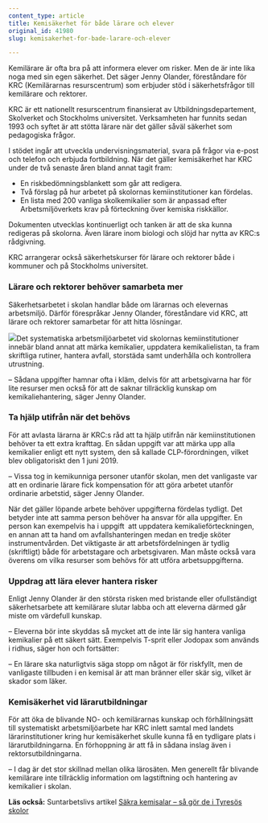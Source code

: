 ```yaml
---
content_type: article
title: Kemisäkerhet för både lärare och elever
original_id: 41980
slug: kemisakerhet-for-bade-larare-och-elever

---
```


Kemilärare är ofta bra på att informera elever om risker. Men de är inte lika noga med sin egen säkerhet. Det säger Jenny Olander, föreståndare för KRC (Kemilärarnas resurscentrum) som erbjuder stöd i säkerhetsfrågor till kemilärare och rektorer.

KRC är ett nationellt resurscentrum finansierat av Utbildningsdepartement, Skolverket och Stockholms universitet. Verksamheten har funnits sedan 1993 och syftet är att stötta lärare när det gäller såväl säkerhet som pedagogiska frågor.

I stödet ingår att utveckla undervisningsmaterial, svara på frågor via e-post och telefon och erbjuda fortbildning. När det gäller kemisäkerhet har KRC under de två senaste åren bland annat tagit fram:

*   En riskbedömningsblankett som går att redigera.
*   Två förslag på hur arbetet på skolornas kemiinstitutioner kan fördelas.
*   En lista med 200 vanliga skolkemikalier som är anpassad efter Arbetsmiljöverkets krav på förteckning över kemiska riskkällor.

Dokumenten utvecklas kontinuerligt och tanken är att de ska kunna redigeras på skolorna. Även lärare inom biologi och slöjd har nytta av KRC:s rådgivning.

KRC arrangerar också säkerhetskurser för lärare och rektorer både i kommuner och på Stockholms universitet.

### Lärare och rektorer behöver samarbeta mer

Säkerhetsarbetet i skolan handlar både om lärarnas och elevernas arbetsmiljö. Därför förespråkar Jenny Olander, föreståndare vid KRC, att lärare och rektorer samarbetar för att hitta lösningar.

[![](https://www.suntarbetsliv.se/wp-content/uploads/2019/10/200x220-jenny-olander-3.jpg)](https://www.suntarbetsliv.se/wp-content/uploads/2019/10/200x220-jenny-olander-3.jpg)Det systematiska arbetsmiljöarbetet vid skolornas kemiinstitutioner innebär bland annat att märka kemikalier, uppdatera kemikalielistan, ta fram skriftliga rutiner, hantera avfall, storstäda samt underhålla och kontrollera utrustning.

– Sådana uppgifter hamnar ofta i kläm, delvis för att arbetsgivarna har för lite resurser men också för att de saknar tillräcklig kunskap om kemikaliehantering, säger Jenny Olander.

### Ta hjälp utifrån när det behövs

För att avlasta lärarna är KRC:s råd att ta hjälp utifrån när kemiinstitutionen behöver ta ett extra krafttag. En sådan uppgift var att märka upp alla kemikalier enligt ett nytt system, den så kallade CLP-förordningen, vilket blev obligatoriskt den 1 juni 2019.

– Vissa tog in kemikunniga personer utanför skolan, men det vanligaste var att en ordinarie lärare fick kompensation för att göra arbetet utanför ordinarie arbetstid, säger Jenny Olander.

När det gäller löpande arbete behöver uppgifterna fördelas tydligt. Det betyder inte att samma person behöver ha ansvar för alla uppgifter. En person kan exempelvis ha i uppgift  att uppdatera kemikalieförteckningen, en annan att ta hand om avfallshanteringen medan en tredje sköter instrumentvården. Det viktigaste är att arbetsfördelningen är tydlig (skriftligt) både för arbetstagare och arbetsgivaren. Man måste också vara överens om vilka resurser som behövs för att utföra arbetsuppgifterna.

### Uppdrag att lära elever hantera risker

Enligt Jenny Olander är den största risken med bristande eller ofullständigt säkerhetsarbete att kemilärare slutar labba och att eleverna därmed går miste om värdefull kunskap.

– Eleverna bör inte skyddas så mycket att de inte lär sig hantera vanliga kemikalier på ett säkert sätt. Exempelvis T-sprit eller Jodopax som används i ridhus, säger hon och fortsätter:

– En lärare ska naturligtvis säga stopp om något är för riskfyllt, men de vanligaste tillbuden i en kemisal är att man bränner eller skär sig, vilket är skador som läker.

### Kemisäkerhet vid lärarutbildningar

För att öka de blivande NO- och kemilärarnas kunskap och förhållningsätt till systematiskt arbetsmiljöarbete har KRC inlett samtal med landets lärarinstitutioner kring hur kemisäkerhet skulle kunna få en tydligare plats i lärarutbildningarna. En förhoppning är att få in sådana inslag även i rektorsutbildningarna.

– I dag är det stor skillnad mellan olika lärosäten. Men generellt får blivande kemilärare inte tillräcklig information om lagstiftning och hantering av kemikalier i skolan.

**Läs också:** Suntarbetslivs artikel [Säkra kemisalar – så gör de i Tyresös skolor](https://www.suntarbetsliv.se/artiklar/fysisk-arbetsmiljo/sakra-kemisalar-sa-gor-man-i-tyresos-skolor/)


